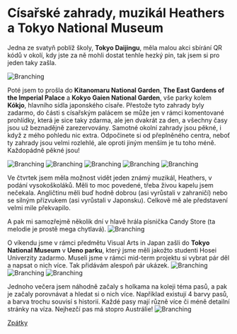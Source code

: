 # Císařské zahrady, muzikál Heathers a Tokyo National Museum

Jedna ze svatyň poblíž školy, **Tokyo Daijingu**, měla malou akci sbírání QR kódů v okolí, kdy jste za ně mohli dostat tenhle hezký pin, tak jsem si pro jeden taky zašla.

![Branching](../photos/shrine_hosei.jpg)

Poté jsem to prošla do **Kitanomaru National Garden**, **The East Gardens of the Imperial Palace** a **Kokyo Gaien National Garden**, vše parky kolem **Kókjo**, hlavního sídla japonského císaře. Přestože tyto zahrady byly zadarmo, do části s císařským palácem se může jen v rámci komentované prohlídky, která je sice taky zdarma, ale jen dvakrát za den, a všechny časy jsou už beznadějně zarezervovány. Samotné okolní zahrady jsou pěkné, i když z mého pohledu nic extra. Odpočinete si od přeplněného centra, neboť ty zahrady jsou velmi rozlehlé, ale oproti jiným menším je tu toho méně. Každopádně pěkné jsou!

![Branching](../photos/zahrady1.jpeg)
![Branching](../photos/zahrady2.jpeg)
![Branching](../photos/zahrady3.jpeg)
![Branching](../photos/zahrady4.jpeg)
![Branching](../photos/zahrady5.jpeg)


Ve čtvrtek jsem měla možnost vidět jeden známý muzikál, Heathers, v podání vysokoškoláků. Měli to moc povedené, třeba živou kapelu jsem nečekala. Angličtinu měli buď hodně dobrou (asi vyrůstali v zahraničí) nebo se silným přízvukem (asi vyrůstali v Japonsku). Celkově mě ale představení velmi mile překvapilo. 

A pak mi samozřejmě několik dní v hlavě hrála písnička Candy Store (ta melodie je prostě mega chytlavá).
![Branching](../photos/hearhers.jpeg)

O víkendu jsme v rámci předmětu Visual Arts in Japan zašli do **Tokyo National Museum** v **Ueno parku**, který jsme měli jakožto studenti Hosei Univerzity zadarmo. Museli jsme v rámci mid-term projektu si vybrat pár děl a napsat o nich více. Tak přidávám alespoň pár ukázek.
![Branching](../photos/muzeum1.jpeg)
![Branching](../photos/muzeum2.jpeg)
![Branching](../photos/muzeum3.jpeg)



Jednoho večera jsem náhodně začaly s holkama na koleji téma pasů, a pak je začaly porovnávat a hledat si o nich více. Například existují 4 barvy pasů, a barva trochu souvisí s historií. Každé pasy mají různě více či méně detailní stránky na víza. Nejhezčí pas má stopro Austrálie!
![Branching](../photos/pasy.jpg)


[Zpátky](../)
